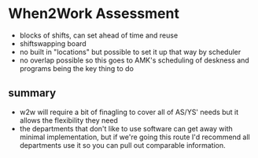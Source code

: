 # When2Work Assessment

- blocks of shifts, can set ahead of time and reuse
- shiftswapping board
- no built in "locations" but possible to set it up that way by scheduler
- no overlap possible so this goes to AMK's scheduling of deskness and programs being the key thing to do

## summary

- w2w will require a bit of finagling to cover all of AS/YS' needs but it allows the flexibility they need
- the departments that don't like to use software can get away with minimal implementation, but if we're going this route I'd recommend all departments use it so you can pull out comparable information.
